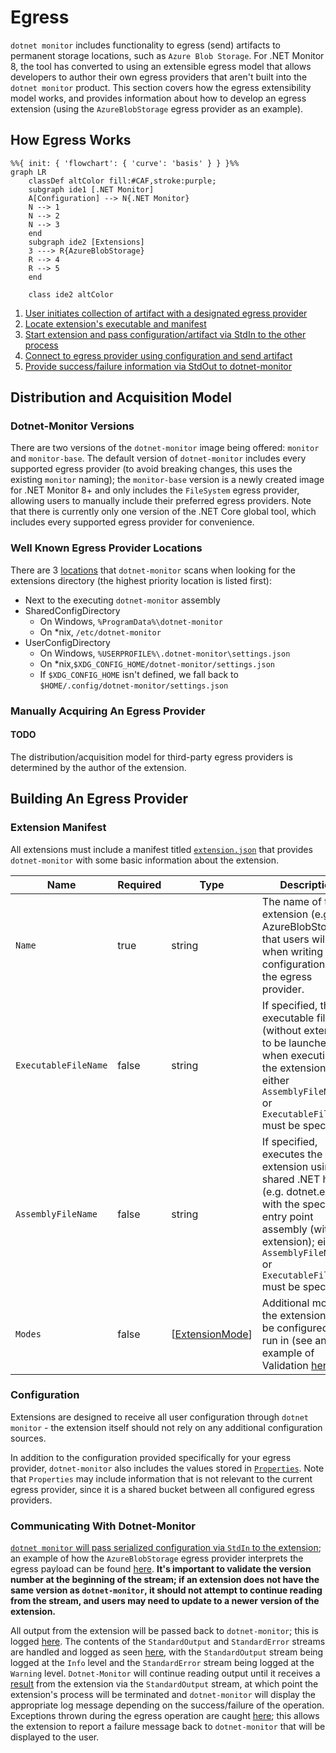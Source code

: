 # Egress

`dotnet monitor` includes functionality to egress (send) artifacts to permanent storage locations, such as `Azure Blob Storage`. For .NET Monitor 8, the tool has converted to using an extensible egress model that allows developers to author their own egress providers that aren't built into the `dotnet monitor` product. This section covers how the egress extensibility model works, and provides information about how to develop an egress extension (using the `AzureBlobStorage` egress provider as an example).

## How Egress Works

```mermaid
%%{ init: { 'flowchart': { 'curve': 'basis' } } }%%
graph LR
    classDef altColor fill:#CAF,stroke:purple;
    subgraph ide1 [.NET Monitor]
    A[Configuration] --> N{.NET Monitor}
    N --> 1
    N --> 2
    N --> 3
    end
    subgraph ide2 [Extensions]
    3 ---> R{AzureBlobStorage}
    R --> 4
    R --> 5
    end

    class ide2 altColor
```

1. [User initiates collection of artifact with a designated egress provider](https://github.com/dotnet/dotnet-monitor/blob/9ba2e5558604d3ee17edf914cc37fc50ba8ea256/src/Microsoft.Diagnostics.Monitoring.WebApi/Operation/EgressOperation.cs#L45)
1. [Locate extension's executable and manifest](https://github.com/dotnet/dotnet-monitor/blob/9ba2e5558604d3ee17edf914cc37fc50ba8ea256/src/Tools/dotnet-monitor/Extensibility/ExtensionDiscoverer.cs#L28)
1. [Start extension and pass configuration/artifact via StdIn to the other process](https://github.com/dotnet/dotnet-monitor/blob/9ba2e5558604d3ee17edf914cc37fc50ba8ea256/src/Tools/dotnet-monitor/Egress/Extension/EgressExtension.cs#L104)
1. [Connect to egress provider using configuration and send artifact](https://github.com/dotnet/dotnet-monitor/blob/9ba2e5558604d3ee17edf914cc37fc50ba8ea256/src/Extensions/AzureBlobStorage/AzureBlobEgressProvider.cs#L36)
1. [Provide success/failure information via StdOut to dotnet-monitor](https://github.com/dotnet/dotnet-monitor/blob/9ba2e5558604d3ee17edf914cc37fc50ba8ea256/src/Microsoft.Diagnostics.Monitoring.Extension.Common/EgressHelper.cs#L77)


## Distribution and Acquisition Model

### Dotnet-Monitor Versions

There are two versions of the `dotnet-monitor` image being offered: `monitor` and `monitor-base`. The default version of `dotnet-monitor` includes every supported egress provider (to avoid breaking changes, this uses the existing `monitor` naming); the `monitor-base` version is a newly created image for .NET Monitor 8+ and only includes the `FileSystem` egress provider, allowing users to manually include their preferred egress providers. Note that there is currently only one version of the .NET Core global tool, which includes every supported egress provider for convenience.

### Well Known Egress Provider Locations

There are 3 [locations](https://github.com/dotnet/dotnet-monitor/blob/9ba2e5558604d3ee17edf914cc37fc50ba8ea256/src/Tools/dotnet-monitor/ServiceCollectionExtensions.cs#L291) that `dotnet-monitor` scans when looking for the extensions directory (the highest priority location is listed first):
- Next to the executing `dotnet-monitor` assembly
- SharedConfigDirectory
  - On Windows, `%ProgramData%\dotnet-monitor`
  - On *nix, `/etc/dotnet-monitor`
- UserConfigDirectory
  - On Windows, `%USERPROFILE%\.dotnet-monitor\settings.json`
  - On *nix,`$XDG_CONFIG_HOME/dotnet-monitor/settings.json`
  - If `$XDG_CONFIG_HOME` isn't defined, we fall back to `$HOME/.config/dotnet-monitor/settings.json`
### Manually Acquiring An Egress Provider
#### TODO

The distribution/acquisition model for third-party egress providers is determined by the author of the extension.

## Building An Egress Provider

### Extension Manifest

All extensions must include a manifest titled [`extension.json`](https://github.com/dotnet/dotnet-monitor/blob/9ba2e5558604d3ee17edf914cc37fc50ba8ea256/src/Extensions/AzureBlobStorage/extension.json) that provides `dotnet-monitor` with some basic information about the extension.

| Name | Required | Type | Description |
|---|---|---|---|
| `Name` | true | string | The name of the extension (e.g. AzureBlobStorage) that users will use when writing configuration for the egress provider. |
| `ExecutableFileName` | false | string | If specified, the executable file (without extension) to be launched when executing the extension; either `AssemblyFileName` or `ExecutableFileName` must be specified. |
| `AssemblyFileName` | false | string | If specified, executes the extension using the shared .NET host (e.g. dotnet.exe) with the specified entry point assembly (without extension); either `AssemblyFileName` or `ExecutableFileName` must be specified. |
| `Modes` | false | [[ExtensionMode](../api/definitions.md#extensionmode)] | Additional modes the extension can be configured to run in (see an example of Validation [here](https://github.com/dotnet/dotnet-monitor/blob/9ba2e5558604d3ee17edf914cc37fc50ba8ea256/src/Microsoft.Diagnostics.Monitoring.Extension.Common/EgressHelper.cs#L80)). |

### Configuration

Extensions are designed to receive all user configuration through `dotnet monitor` - the extension itself should not rely on any additional configuration sources.

In addition to the configuration provided specifically for your egress provider, `dotnet-monitor` also includes the values stored in [`Properties`](https://github.com/dotnet/dotnet-monitor/blob/9ba2e5558604d3ee17edf914cc37fc50ba8ea256/src/Microsoft.Diagnostics.Monitoring.Options/EgressOptions.cs#L21). Note that `Properties` may include information that is not relevant to the current egress provider, since it is a shared bucket between all configured egress providers.

### Communicating With Dotnet-Monitor

[`dotnet monitor` will pass serialized configuration via `StdIn` to the extension](https://github.com/dotnet/dotnet-monitor/blob/9ba2e5558604d3ee17edf914cc37fc50ba8ea256/src/Tools/dotnet-monitor/Egress/Extension/EgressExtension.cs#L184); an example of how the `AzureBlobStorage` egress provider interprets the egress payload can be found [here](https://github.com/dotnet/dotnet-monitor/blob/9ba2e5558604d3ee17edf914cc37fc50ba8ea256/src/Microsoft.Diagnostics.Monitoring.Extension.Common/EgressHelper.cs#L139). **It's important to validate the version number at the beginning of the stream; if an extension does not have the same version as `dotnet-monitor`, it should not attempt to continue reading from the stream, and users may need to update to a newer version of the extension.**

All output from the extension will be passed back to `dotnet-monitor`; this is logged [here](https://github.com/dotnet/dotnet-monitor/blob/9ba2e5558604d3ee17edf914cc37fc50ba8ea256/src/Tools/dotnet-monitor/Egress/Extension/EgressExtension.OutputParser.cs#L64). The contents of the `StandardOutput` and `StandardError` streams are handled and logged as seen [here](https://github.com/dotnet/dotnet-monitor/blob/9ba2e5558604d3ee17edf914cc37fc50ba8ea256/src/Tools/dotnet-monitor/Egress/Extension/EgressExtension.OutputParser.cs#L34), with the `StandardOutput` stream being logged at the `Info` level and the `StandardError` stream being logged at the `Warning` level. `Dotnet-Monitor` will continue reading output until it receives a [result](https://github.com/dotnet/dotnet-monitor/blob/9ba2e5558604d3ee17edf914cc37fc50ba8ea256/src/Tools/dotnet-monitor/Egress/Extension/EgressArtifactResult.cs) from the extension via the `StandardOutput` stream, at which point the extension's process will be terminated and `dotnet-monitor` will display the appropriate log message depending on the success/failure of the operation. Exceptions thrown during the egress operation are caught [here](https://github.com/dotnet/dotnet-monitor/blob/9ba2e5558604d3ee17edf914cc37fc50ba8ea256/src/Microsoft.Diagnostics.Monitoring.Extension.Common/EgressHelper.cs#L71); this allows the extension to report a failure message back to `dotnet-monitor` that will be displayed to the user.
